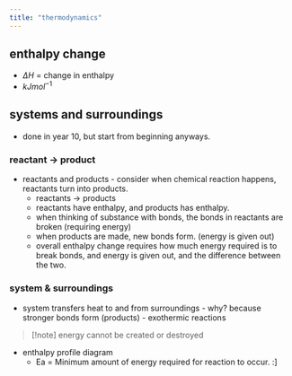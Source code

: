 ```yaml
---
title: "thermodynamics"
---
```


## enthalpy change
- $\Delta H$ = change in enthalpy
- $kJmol^{-1}$ 

## systems and surroundings
- done in year 10, but start from beginning anyways.
### reactant -> product
- reactants and products - consider when chemical reaction happens, reactants turn into products.
	- reactants -> products
	- reactants have enthalpy, and products has enthalpy.
	- when thinking of substance with bonds, the bonds in reactants are broken (requiring energy)
	- when products are made, new bonds form. (energy is given out)
	- overall enthalpy change requires how much energy required is to break bonds, and energy is given out, and the difference between the two.
### system & surroundings
- system transfers heat to and from surroundings - why? because stronger bonds form (products) - exothermic reactions
>[!note] energy cannot be created or destroyed
- enthalpy profile diagram
	- Ea = Minimum amount of energy required for reaction to occur. :]